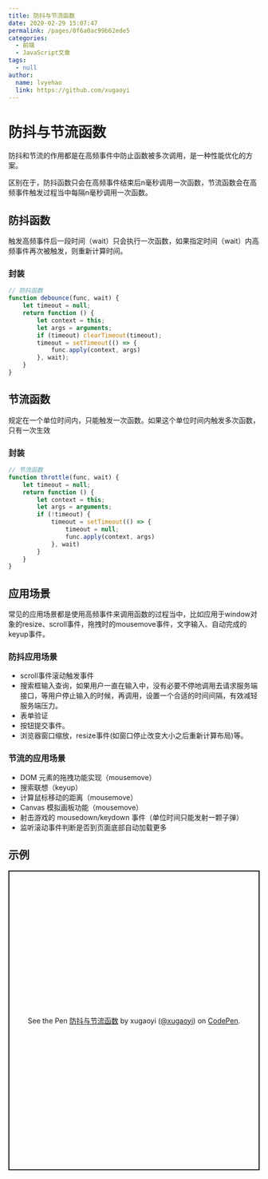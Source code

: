 ```yaml
---
title: 防抖与节流函数
date: 2020-02-29 15:07:47
permalink: /pages/0f6a0ac99b62ede5
categories: 
  - 前端
  - JavaScript文章
tags: 
  - null
author: 
  name: lvyehao
  link: https://github.com/xugaoyi
---
```

# 防抖与节流函数

防抖和节流的作用都是在高频事件中防止函数被多次调用，是一种性能优化的方案。

区别在于，防抖函数只会在高频事件结束后n毫秒调用一次函数，节流函数会在高频事件触发过程当中每隔n毫秒调用一次函数。

<!-- more -->

## 防抖函数

触发高频事件后一段时间（wait）只会执行一次函数，如果指定时间（wait）内高频事件再次被触发，则重新计算时间。

### 封装

```js
// 防抖函数
function debounce(func, wait) {
    let timeout = null;
    return function () {
        let context = this;
        let args = arguments;
        if (timeout) clearTimeout(timeout);
        timeout = setTimeout(() => {
            func.apply(context, args)
        }, wait);
    }
}
```



## 节流函数

规定在一个单位时间内，只能触发一次函数。如果这个单位时间内触发多次函数，只有一次生效

### 封装

```js
// 节流函数
function throttle(func, wait) {
    let timeout = null;
    return function () {
        let context = this;
        let args = arguments;
        if (!timeout) {
            timeout = setTimeout(() => {
                timeout = null;
                func.apply(context, args)
            }, wait)
        }
    }
}
```





## 应用场景

常见的应用场景都是使用高频事件来调用函数的过程当中，比如应用于window对象的resize、scroll事件，拖拽时的mousemove事件，文字输入、自动完成的keyup事件。

### 防抖应用场景

- scroll事件滚动触发事件
- 搜索框输入查询，如果用户一直在输入中，没有必要不停地调用去请求服务端接口，等用户停止输入的时候，再调用，设置一个合适的时间间隔，有效减轻服务端压力。
- 表单验证
- 按钮提交事件。
- 浏览器窗口缩放，resize事件(如窗口停止改变大小之后重新计算布局)等。

### 节流的应用场景

- DOM 元素的拖拽功能实现（mousemove）
- 搜索联想（keyup）
- 计算鼠标移动的距离（mousemove）
- Canvas 模拟画板功能（mousemove）
- 射击游戏的 mousedown/keydown 事件（单位时间只能发射一颗子弹）
- 监听滚动事件判断是否到页面底部自动加载更多



## 示例

<p class="codepen" data-height="600" data-theme-id="light" data-default-tab="result" data-user="xugaoyi" data-slug-hash="QWbgLMP" style="height: 600px; box-sizing: border-box; display: flex; align-items: center; justify-content: center; border: 2px solid; margin: 1em 0; padding: 1em;" data-pen-title="防抖与节流函数">
  <span>See the Pen <a href="https://codepen.io/xugaoyi/pen/QWbgLMP">
  防抖与节流函数</a> by xugaoyi (<a href="https://codepen.io/xugaoyi">@xugaoyi</a>)
  on <a href="https://codepen.io">CodePen</a>.</span>
</p>
<script async src="https://static.codepen.io/assets/embed/ei.js"></script>
